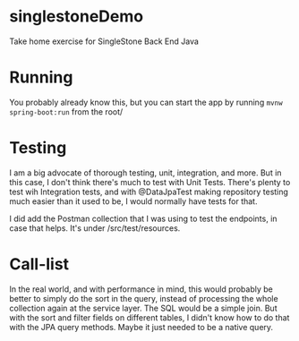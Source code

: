 # singlestoneDemo
Take home exercise for SingleStone Back End Java

# Running
You probably already know this, but you can start the app by running `mvnw spring-boot:run` from the root/

# Testing
I am a big advocate of thorough testing, unit, integration, and more. But in this case, I don't think there's much to test with Unit Tests. There's plenty to test wih Integration tests, and with @DataJpaTest making repository testing much easier than it used to be, I would normally have tests for that.

I did add the Postman collection that I was using to test the endpoints, in case that helps. It's under /src/test/resources.

# Call-list
In the real world, and with performance in mind, this would probably be better to simply do the sort in the query, instead of processing the whole collection again at the service layer. The SQL would be a simple join. But with the sort and filter fields on different tables, I didn't know how to do that with the JPA query methods. Maybe it just needed to be a native query.

